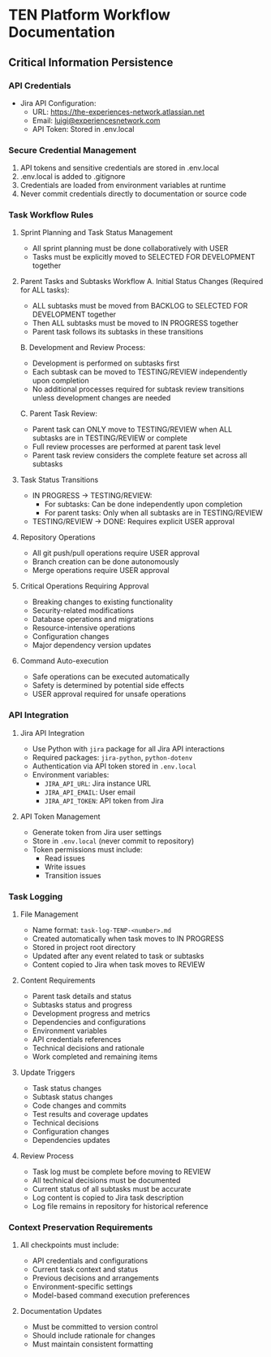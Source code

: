 # TEN Platform Workflow Documentation

## Critical Information Persistence

### API Credentials
- Jira API Configuration:
  - URL: https://the-experiences-network.atlassian.net
  - Email: luigi@experiencesnetwork.com
  - API Token: Stored in .env.local

### Secure Credential Management
1. API tokens and sensitive credentials are stored in .env.local
2. .env.local is added to .gitignore
3. Credentials are loaded from environment variables at runtime
4. Never commit credentials directly to documentation or source code

### Task Workflow Rules
1. Sprint Planning and Task Status Management
   - All sprint planning must be done collaboratively with USER
   - Tasks must be explicitly moved to SELECTED FOR DEVELOPMENT together

2. Parent Tasks and Subtasks Workflow
   A. Initial Status Changes (Required for ALL tasks):
      - ALL subtasks must be moved from BACKLOG to SELECTED FOR DEVELOPMENT together
      - Then ALL subtasks must be moved to IN PROGRESS together
      - Parent task follows its subtasks in these transitions
   
   B. Development and Review Process:
      - Development is performed on subtasks first
      - Each subtask can be moved to TESTING/REVIEW independently upon completion
      - No additional processes required for subtask review transitions unless development changes are needed
      
   C. Parent Task Review:
      - Parent task can ONLY move to TESTING/REVIEW when ALL subtasks are in TESTING/REVIEW or complete
      - Full review processes are performed at parent task level
      - Parent task review considers the complete feature set across all subtasks

3. Task Status Transitions
   - IN PROGRESS → TESTING/REVIEW: 
     * For subtasks: Can be done independently upon completion
     * For parent tasks: Only when all subtasks are in TESTING/REVIEW
   - TESTING/REVIEW → DONE: Requires explicit USER approval

4. Repository Operations
   - All git push/pull operations require USER approval
   - Branch creation can be done autonomously
   - Merge operations require USER approval

5. Critical Operations Requiring Approval
   - Breaking changes to existing functionality
   - Security-related modifications
   - Database operations and migrations
   - Resource-intensive operations
   - Configuration changes
   - Major dependency version updates

6. Command Auto-execution
   - Safe operations can be executed automatically
   - Safety is determined by potential side effects
   - USER approval required for unsafe operations

### API Integration
1. Jira API Integration
   - Use Python with `jira` package for all Jira API interactions
   - Required packages: `jira-python`, `python-dotenv`
   - Authentication via API token stored in `.env.local`
   - Environment variables:
     * `JIRA_API_URL`: Jira instance URL
     * `JIRA_API_EMAIL`: User email
     * `JIRA_API_TOKEN`: API token from Jira

2. API Token Management
   - Generate token from Jira user settings
   - Store in `.env.local` (never commit to repository)
   - Token permissions must include:
     * Read issues
     * Write issues
     * Transition issues

### Task Logging
1. File Management
   - Name format: `task-log-TENP-<number>.md`
   - Created automatically when task moves to IN PROGRESS
   - Stored in project root directory
   - Updated after any event related to task or subtasks
   - Content copied to Jira when task moves to REVIEW

2. Content Requirements
   - Parent task details and status
   - Subtasks status and progress
   - Development progress and metrics
   - Dependencies and configurations
   - Environment variables
   - API credentials references
   - Technical decisions and rationale
   - Work completed and remaining items

3. Update Triggers
   - Task status changes
   - Subtask status changes
   - Code changes and commits
   - Test results and coverage updates
   - Technical decisions
   - Configuration changes
   - Dependencies updates

4. Review Process
   - Task log must be complete before moving to REVIEW
   - All technical decisions must be documented
   - Current status of all subtasks must be accurate
   - Log content is copied to Jira task description
   - Log file remains in repository for historical reference

### Context Preservation Requirements
1. All checkpoints must include:
   - API credentials and configurations
   - Current task context and status
   - Previous decisions and arrangements
   - Environment-specific settings
   - Model-based command execution preferences

2. Documentation Updates
   - Must be committed to version control
   - Should include rationale for changes
   - Must maintain consistent formatting
